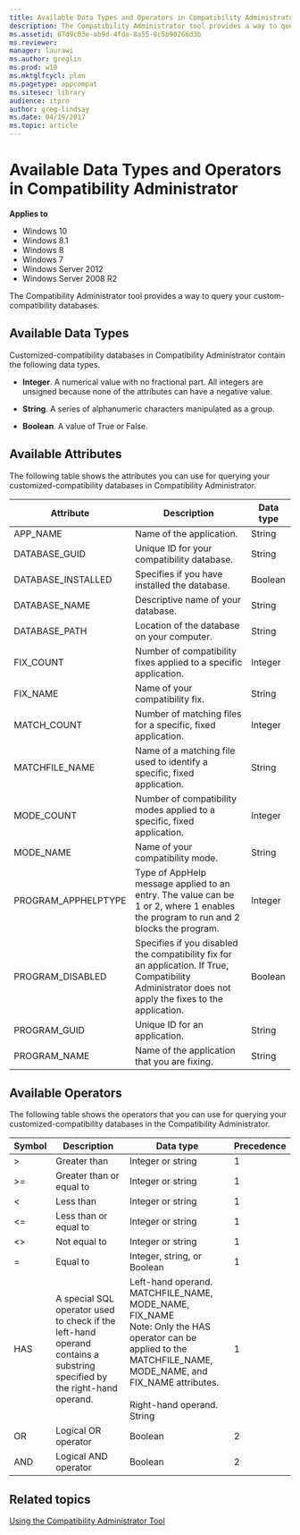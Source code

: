 ```yaml
---
title: Available Data Types and Operators in Compatibility Administrator (Windows 10)
description: The Compatibility Administrator tool provides a way to query your custom-compatibility databases.
ms.assetid: 67d9c03e-ab9d-4fda-8a55-8c5b90266d3b
ms.reviewer: 
manager: laurawi
ms.author: greglin
ms.prod: w10
ms.mktglfcycl: plan
ms.pagetype: appcompat
ms.sitesec: library
audience: itpro
author: greg-lindsay
ms.date: 04/19/2017
ms.topic: article
---
```


# Available Data Types and Operators in Compatibility Administrator


**Applies to**

-   Windows 10
-   Windows 8.1
-   Windows 8
-   Windows 7
-   Windows Server 2012
-   Windows Server 2008 R2

The Compatibility Administrator tool provides a way to query your custom-compatibility databases.

## Available Data Types


Customized-compatibility databases in Compatibility Administrator contain the following data types.

-   **Integer**. A numerical value with no fractional part. All integers are unsigned because none of the attributes can have a negative value.

-   **String**. A series of alphanumeric characters manipulated as a group.

-   **Boolean**. A value of True or False.

## Available Attributes


The following table shows the attributes you can use for querying your customized-compatibility databases in Compatibility Administrator.

|Attribute|Description|Data type|
|--- |--- |--- |
|APP_NAME|Name of the application.|String|
|DATABASE_GUID|Unique ID for your compatibility database.|String|
|DATABASE_INSTALLED|Specifies if you have installed the database.|Boolean|
|DATABASE_NAME|Descriptive name of your database.|String|
|DATABASE_PATH|Location of the database on your computer.|String|
|FIX_COUNT|Number of compatibility fixes applied to a specific application.|Integer|
|FIX_NAME|Name of your compatibility fix.|String|
|MATCH_COUNT|Number of matching files for a specific, fixed application.|Integer|
|MATCHFILE_NAME|Name of a matching file used to identify a specific, fixed application.|String|
|MODE_COUNT|Number of compatibility modes applied to a specific, fixed application.|Integer|
|MODE_NAME|Name of your compatibility mode.|String|
|PROGRAM_APPHELPTYPE|Type of AppHelp message applied to an entry. The value can be 1 or 2, where 1 enables the program to run and 2 blocks the program.|Integer|
|PROGRAM_DISABLED|Specifies if you disabled the compatibility fix for an application. If True, Compatibility Administrator does not apply the fixes to the application.|Boolean|
|PROGRAM_GUID|Unique ID for an application.|String|
|PROGRAM_NAME|Name of the application that you are fixing.|String|

## Available Operators

The following table shows the operators that you can use for querying your customized-compatibility databases in the Compatibility Administrator.

|Symbol|Description|Data type|Precedence|
|--- |--- |--- |--- |
|>|Greater than|Integer or string|1|
|>=|Greater than or equal to|Integer or string|1|
|<|Less than|Integer or string|1|
|<=|Less than or equal to|Integer or string|1|
|<>|Not equal to|Integer or string|1|
|=|Equal to|Integer, string, or Boolean|1|
|HAS|A special SQL operator used to check if the left-hand operand contains a substring specified by the right-hand operand.|Left-hand operand. MATCHFILE_NAME, MODE_NAME, FIX_NAME<div class="alert">Note: Only the HAS operator can be applied to the MATCHFILE_NAME, MODE_NAME, and FIX_NAME attributes.</div><br/>Right-hand operand. String|1|
|OR|Logical OR operator|Boolean|2|
|AND|Logical AND operator|Boolean|2|

## Related topics

[Using the Compatibility Administrator Tool](using-the-compatibility-administrator-tool.md)

